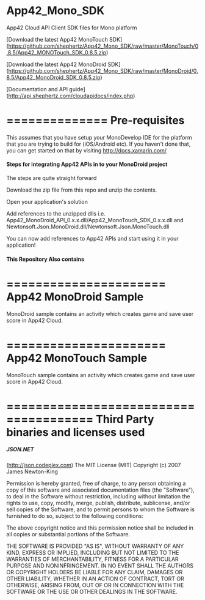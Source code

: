 App42_Mono_SDK
==============

App42 Cloud API Client SDK files for Mono platform

[Download the latest App42 MonoTouch SDK] (https://github.com/shephertz/App42_Mono_SDK/raw/master/MonoTouch/0.8.5/App42_MONOTouch_SDK_0.8.5.zip)

[Download the latest App42 MonoDroid SDK] (https://github.com/shephertz/App42_Mono_SDK/raw/master/MonoDroid/0.8.5/App42_MonoDroid_SDK_0.8.5.zip)

[Documentation and API guide] (http://api.shephertz.com/cloudapidocs/index.php)

==============
Pre-requisites
==============

This assumes that you have setup your MonoDevelop IDE for the platform that you are trying to build for (iOS/Android etc). If you haven't done that, you can get started on that by visiting http://docs.xamarin.com/


#### Steps for integrating App42 APIs in to your MonoDroid project #####

The steps are quite straight forward

Download the zip file from this repo and unzip the contents.

Open your application's solution

Add references to the unzipped dlls i.e. App42_MonoDroid_API_0.x.x.dll/App42_MonoTouch_SDK_0.x.x.dll and Newtonsoft.Json.MonoDroid.dll/Newtonsoft.Json.MonoTouch.dll

You can now add references to App42 APIs and start using it in your application!

#### This Repository Also contains ######

======================
App42 MonoDroid Sample
======================

MonoDroid sample contains an activity which creates game and save user score in App42 Cloud.

======================
App42 MonoTouch Sample
======================
MonoTouch sample contains an activity which creates game and save user score in App42 Cloud.

======================================
Third Party binaries and licenses used
======================================

##### JSON.NET ######
(http://json.codeplex.com)
The MIT License (MIT)
Copyright (c) 2007 James Newton-King

Permission is hereby granted, free of charge, to any person obtaining a copy of this software and associated documentation files (the "Software"), to deal in the Software without restriction, including without limitation the rights to use, copy, modify, merge, publish, distribute, sublicense, and/or sell copies of the Software, and to permit persons to whom the Software is furnished to do so, subject to the following conditions:

The above copyright notice and this permission notice shall be included in all copies or substantial portions of the Software.

THE SOFTWARE IS PROVIDED "AS IS", WITHOUT WARRANTY OF ANY KIND, EXPRESS OR IMPLIED, INCLUDING BUT NOT LIMITED TO THE WARRANTIES OF MERCHANTABILITY, FITNESS FOR A PARTICULAR PURPOSE AND NONINFRINGEMENT. IN NO EVENT SHALL THE AUTHORS OR COPYRIGHT HOLDERS BE LIABLE FOR ANY CLAIM, DAMAGES OR OTHER LIABILITY, WHETHER IN AN ACTION OF CONTRACT, TORT OR OTHERWISE, ARISING FROM, OUT OF OR IN CONNECTION WITH THE SOFTWARE OR THE USE OR OTHER DEALINGS IN THE SOFTWARE.